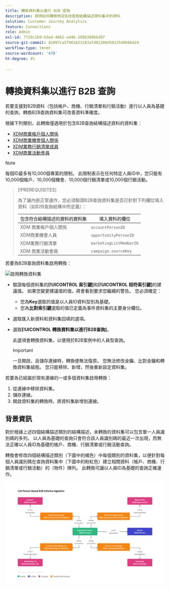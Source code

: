 ```yaml
---
title: 轉換資料集以進行 B2B 查詢
description: 說明如何轉換特定B2B查詢結構描述資料集中的資料
solution: Customer Journey Analytics
feature: Connections
role: Admin
exl-id: 7729c1b9-b3ed-4662-a446-2088389bbd97
source-git-commit: d1097ca5f981623283a7d02200d5023548046429
workflow-type: tm+mt
source-wordcount: '470'
ht-degree: 4%

---
```


# 轉換資料集以進行 B2B 查詢

若要支援對B2B資料（包括帳戶、商機、行銷清單和行銷活動）進行以人員為基礎的查詢，轉換B2B查詢資料集可改善資料準確度。

根據下列類別，此轉換僅適用於包含B2B查詢結構描述資料的資料集：

* [XDM商業帳戶個人關係](https://experienceleague.adobe.com/zh-hant/docs/experience-platform/xdm/classes/b2b/business-account-person-relation)
* [XDM商業機會個人關係](https://experienceleague.adobe.com/zh-hant/docs/experience-platform/xdm/classes/b2b/business-opportunity-person-relation)
* [XDM業務行銷清單成員](https://experienceleague.adobe.com/zh-hant/docs/experience-platform/xdm/classes/b2b/business-marketing-list-members)
* [XDM商業活動會員](https://experienceleague.adobe.com/zh-hant/docs/experience-platform/xdm/classes/b2b/business-campaign-members)

>[!NOTE]
>
>每個ID最多有10,000個專案的限制。 此限制表示在任何特定人員ID中，您只能有10,000個帳戶、10,000個機會、10,000個行銷清單或10,000個行銷活動。

>[!PREREQUISITES]
>
>為了讓內嵌正常運作，您必須驗證B2B查詢資料集是否已針對下列欄位填入資料（如B2B查詢結構中所定義）：
>
>| 包含符合結構描述的資料的資料集 | 填入資料的欄位 |
>|---|---|
>| XDM 商業帳戶個人關係 | `accountPersonID` |
>| XDM商業機會人員 | `opportunityPersonID` |
>| XDM業務行銷清單 | `marketingListMemberID` |
>| XDM 商業活動會員 | `campaign.sourceKey` |
>

若要為B2B查詢資料集啟用轉換：

![啟用轉換資料集](/help/connections/assets/transform.gif)

* 驗證每個資料集的&#x200B;**[!UICONTROL 索引鍵]**&#x200B;和&#x200B;**[!UICONTROL 相符索引鍵]**&#x200B;的建議值。 如果您變更建議值的值，將會看到要求您繼續的警告。 您必須確定：

   * 您為&#x200B;**Key**&#x200B;選取的值是以人員ID資料型別為基礎。
   * 您為&#x200B;**比對索引鍵**&#x200B;選取的值已定義為事件資料集的主要身分欄位。

* 選取匯入新資料和資料集回填的選項。

* 選取&#x200B;**[!UICONTROL 轉換資料集以進行B2B查詢]**。

  此選項會轉換資料集，以便用於B2B案例中的人員型查詢。


  >[!IMPORTANT]
  >
  >一旦開啟，且儲存連線時，轉換便無法復原。 您無法修改金鑰、比對金鑰和轉換資料集組態。 您只能移除、新增，然後重新設定資料集。

若要為已經屬於現有連線的一或多個資料集啟用轉換：

1. 從連線中移除資料集。
1. 儲存連線。
1. 開啟資料集的轉換時，將資料集新增到連線。

## 背景資訊

對於根據上述四個結構描述類別的結構描述，未轉換的資料集可以包含單一人員識別碼的多列。 以人員為基礎的查詢只會符合該人員識別碼的最近一次出現，而無法正確以人員ID為基礎的帳戶、商機、行銷清單或行銷活動查詢。

轉換會修改四個結構描述類別（下圖中的橘色）中每個類別的資料集，以便針對每個人員識別碼在查詢資料集中（下圖中的粉紅色）建立相關資料（帳戶、商機、行銷清單或行銷活動）的（物件）陣列。 此轉換可讓以人員ID為基礎的查詢正確運作。

![B2B結構描述](./assets/b2b-schemas.svg)
